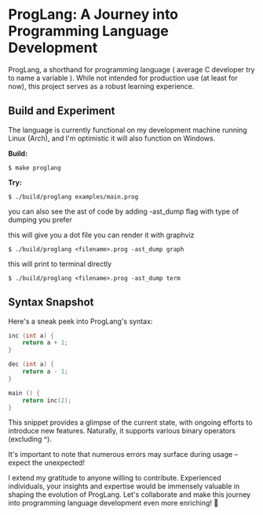 # ProgLang: A Journey into Programming Language Development

ProgLang, a shorthand for programming language ( average C developer try to  name a variable ). While not intended for production use (at least for now), this project serves as a robust learning experience.

## Build and Experiment

The language is currently functional on my development machine running Linux (Arch), and I'm optimistic it will also function on Windows.

**Build:**
```
$ make proglang
```

**Try:**
```
$ ./build/proglang examples/main.prog
```
you can also see the ast of code by adding -ast_dump flag with type of dumping you prefer

this will give you a dot file you can render it with graphviz
```
$ ./build/proglang <filename>.prog -ast_dump graph
```

this will print to terminal directly
```
$ ./build/proglang <filename>.prog -ast_dump term
```

## Syntax Snapshot

Here's a sneak peek into ProgLang's syntax:

```c
inc (int a) {
    return a + 1;
}

dec (int a) {
    return a - 1;
}

main () {
    return inc(2);
}
```

This snippet provides a glimpse of the current state, with ongoing efforts to introduce new features. Naturally, it supports various binary operators (excluding ^).

It's important to note that numerous errors may surface during usage – expect the unexpected!

I extend my gratitude to anyone willing to contribute. Experienced individuals, your insights and expertise would be immensely valuable in shaping the evolution of ProgLang. Let's collaborate and make this journey into programming language development even more enriching! 🤝